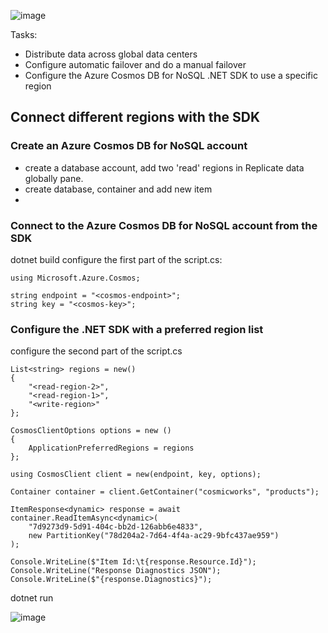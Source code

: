 
![image](https://github.com/ZCHAnalytics/Microsoft-Challenge-data-skills/assets/146954022/267edf90-4fc6-4cd3-9508-1c1ae293c170)

Tasks:
- Distribute data across global data centers
- Configure automatic failover and do a manual failover
- Configure the Azure Cosmos DB for NoSQL .NET SDK to use a specific region

## Connect different regions with the SDK

###  Create an Azure Cosmos DB for NoSQL account
- create a database account, add two 'read' regions in Replicate data globally pane.
- create database, container and add new item
- 
### Connect to the Azure Cosmos DB for NoSQL account from the SDK

dotnet build
configure the first part of the script.cs:
```
using Microsoft.Azure.Cosmos;

string endpoint = "<cosmos-endpoint>";
string key = "<cosmos-key>";
```

### Configure the .NET SDK with a preferred region list

configure the second part of the script.cs

```
List<string> regions = new()
{
    "<read-region-2>",
    "<read-region-1>",
    "<write-region>"
};

CosmosClientOptions options = new () 
{ 
    ApplicationPreferredRegions = regions
};

using CosmosClient client = new(endpoint, key, options);

Container container = client.GetContainer("cosmicworks", "products");

ItemResponse<dynamic> response = await container.ReadItemAsync<dynamic>(
    "7d9273d9-5d91-404c-bb2d-126abb6e4833",
    new PartitionKey("78d204a2-7d64-4f4a-ac29-9bfc437ae959")
);

Console.WriteLine($"Item Id:\t{response.Resource.Id}");
Console.WriteLine("Response Diagnostics JSON");
Console.WriteLine($"{response.Diagnostics}");
```

dotnet run 

![image](https://github.com/ZCHAnalytics/Microsoft-Challenge-data-skills/assets/146954022/8a129e29-42e9-483b-9a6c-8af558bfe26f)

